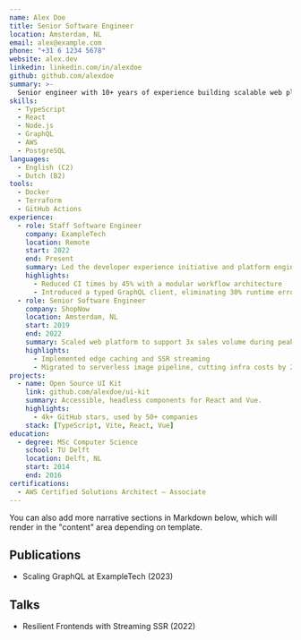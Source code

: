 ```yaml
---
name: Alex Doe
title: Senior Software Engineer
location: Amsterdam, NL
email: alex@example.com
phone: "+31 6 1234 5678"
website: alex.dev
linkedin: linkedin.com/in/alexdoe
github: github.com/alexdoe
summary: >-
  Senior engineer with 10+ years of experience building scalable web platforms and developer tooling.
skills:
  - TypeScript
  - React
  - Node.js
  - GraphQL
  - AWS
  - PostgreSQL
languages:
  - English (C2)
  - Dutch (B2)
tools:
  - Docker
  - Terraform
  - GitHub Actions
experience:
  - role: Staff Software Engineer
    company: ExampleTech
    location: Remote
    start: 2022
    end: Present
    summary: Led the developer experience initiative and platform engineering roadmap.
    highlights:
      - Reduced CI times by 45% with a modular workflow architecture
      - Introduced a typed GraphQL client, eliminating 30% runtime errors in FE
  - role: Senior Software Engineer
    company: ShopNow
    location: Amsterdam, NL
    start: 2019
    end: 2022
    summary: Scaled web platform to support 3x sales volume during peak season.
    highlights:
      - Implemented edge caching and SSR streaming
      - Migrated to serverless image pipeline, cutting infra costs by 20%
projects:
  - name: Open Source UI Kit
    link: github.com/alexdoe/ui-kit
    summary: Accessible, headless components for React and Vue.
    highlights:
      - 4k+ GitHub stars, used by 50+ companies
    stack: [TypeScript, Vite, React, Vue]
education:
  - degree: MSc Computer Science
    school: TU Delft
    location: Delft, NL
    start: 2014
    end: 2016
certifications:
  - AWS Certified Solutions Architect – Associate
---
```


You can also add more narrative sections in Markdown below, which will render in the "content" area depending on template.

## Publications

- Scaling GraphQL at ExampleTech (2023)

## Talks

- Resilient Frontends with Streaming SSR (2022)